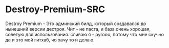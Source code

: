 # Destroy-Premium-SRC
Destroy Premium - Это админский билд, который создавался до нынешний версии дестроя.
Чит - не паста, и база очень хорошая, советую для использования.
сливаю я - pyrooo, потому что мне скучно да и это мой гитхаб, чо хачу то и делаю.
